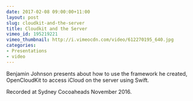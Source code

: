 ```yaml
---
date: 2017-02-08 09:00:00+11:00
layout: post
slug: cloudkit-and-the-server
title: Cloudkit and the Server
vimeo_id: 195219221
vimeo_thumbnail: http://i.vimeocdn.com/video/612270195_640.jpg
categories:
- Presentations
- video
---
```


Benjamin Johnson presents about how to use the framework he created, OpenCloudKit to access iCloud on the server using Swift.

Recorded at Sydney Cocoaheads November 2016.
